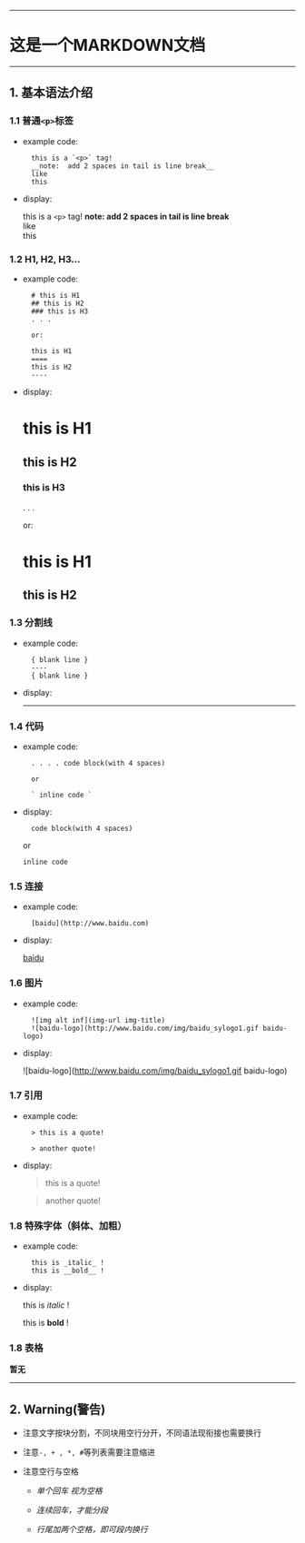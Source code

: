 ---
# 这是一个MARKDOWN文档

----

## 1. 基本语法介绍
 
### 1.1 普通`<p>`标签

- example code:
	
  		this is a `<p>` tag!
  		__note:  add 2 spaces in tail is line break__  
  		like  
  		this
	
- display:

	this is a `<p>` tag!
	__note:  add 2 spaces in tail is line break__  
  	like  
  	this
	

### 1.2 H1, H2, H3…

- example code:


		# this is H1		
		## this is H2		
		### this is H3
		. . .
		
		or:
		
		this is H1		
		====
		this is H2		
		----		
		
- display:

	# this is H1
	## this is H2
	### this is H3
	. . .
	
	or:
	
	this is H1
	====
	this is H2
	----

### 1.3 分割线

- example code:

		{ blank line }
		----
		{ blank line }
		
- display:

	----

### 1.4 代码

- example code:

		. . . . code block(with 4 spaces)
		
		or 
		
		` inline code `

- display:

		code block(with 4 spaces)
	    
	or
	
	` inline code `
	
### 1.5 连接

- example code:

		[baidu](http://www.baidu.com)
		
- display:

	[baidu](http://www.baidu.com)
	
### 1.6 图片

- example code:

		![img alt inf](img-url img-title)
		![baidu-logo](http://www.baidu.com/img/baidu_sylogo1.gif baidu-logo)
		
- display:

	![baidu-logo](http://www.baidu.com/img/baidu_sylogo1.gif baidu-logo)
	
### 1.7 引用

- example code:

		> this is a quote!
		
		> another quote!
		
- display:

	> this is a quote!
	
	> another quote!

### 1.8 特殊字体（斜体、加粗）

- example code:
		
		this is _italic_ !
		this is __bold__ !
		
- display:

	this is _italic_ !
	
	this is __bold__ !

### 1.8 表格

__暂无__



----	
## 2. Warning(警告)

- 注意文字按块分割，不同块用空行分开，不同语法现衔接也需要换行

- 注意`-, + , *, #`等列表需要注意缩进

- 注意空行与空格
	- *单个回车 视为空格*

	- *连续回车，才能分段*

	- *行尾加两个空格，即可段内换行*


